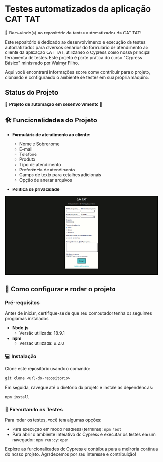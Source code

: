 # Testes automatizados da aplicação CAT TAT

👋 Bem-vindo(a) ao repositório de testes automatizados da CAT TAT!

Este repositório é dedicado ao desenvolvimento e execução de testes automatizados para diversos cenários do formulário de atendimento ao cliente da aplicação CAT TAT, utilizando o Cypress como nossa principal ferramenta de testes. Este projeto é parte prática do curso "Cypress Básico" ministrado por Walmyr Filho.

Aqui você encontrará informações sobre como contribuir para o projeto, clonando e configurando o ambiente de testes em sua própria máquina.

## Status do Projeto

🚧 **Projeto de automação em desenvolvimento** 🚧

## 🛠 Funcionalidades do Projeto

- **Formulário de atendimento ao cliente:**
  - Nome e Sobrenome
  - E-mail
  - Telefone
  - Produto
  - Tipo de atendimento
  - Preferência de atendimento
  - Campo de texto para detalhes adicionais
  - Opção de anexar arquivos

- **Política de privacidade**

![Funcionamento do projeto](cat.gif)

## 📖 Como configurar e rodar o projeto

### Pré-requisitos

Antes de iniciar, certifique-se de que seu computador tenha os seguintes programas instalados:
- **Node.js**
  - Versão utilizada: 18.9.1
- **npm**
  - Versão utilizada: 9.2.0

### 💻 Instalação

Clone este repositório usando o comando:

`git clone <url-do-repositorio>`

Em seguida, navegue até o diretório do projeto e instale as dependências:

`npm install`

### 🚀 Executando os Testes

Para rodar os testes, você tem algumas opções:
- Para execução em modo headless (terminal):
`npm test`
- Para abrir o ambiente interativo do Cypress e executar os testes em um navegador:
`npm run:cy:open`

Explore as funcionalidades do Cypress e contribua para a melhoria contínua do nosso projeto. Agradecemos por seu interesse e contribuição!
